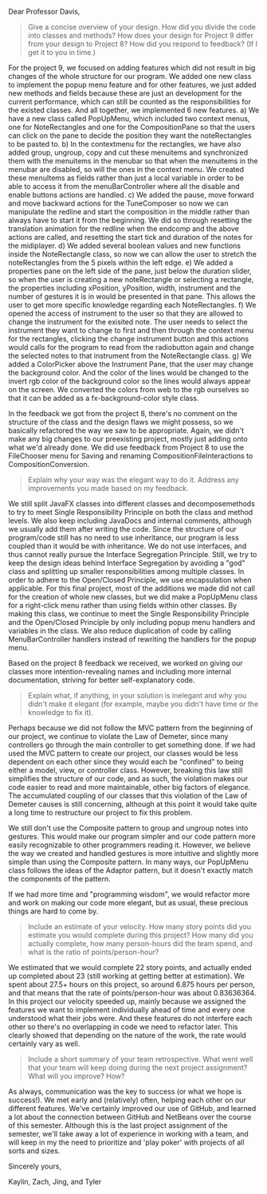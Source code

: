 Dear Professor Davis,

>Give a concise overview of your design. How did you divide the code into classes and methods? How does your design for Project 9 differ from your design to Project 8? How did you respond to feedback? (If I get it to you in time.)

For the project 9, we focused on adding features which did not result in big changes of the whole structure for our program. We added one new class to implement the popup menu feature and for other features, we just added new methods and fields because these are just an development for the current performance, which can still be counted as the responsibilities for the existed classes.
And all together, we implemented 6 new features.
a) We have a new class called PopUpMenu, which included two context menus, one for NoteRectangles and one for the CompositionPane so that the users can click on the pane to decide the position they want the noteRectangles to be pasted to. 
b) In the contextmenu for the rectangles, we have also added group, ungroup, copy and cut these menuitems and synchronized them with the menuitems in the menubar so that when the menuitems in the menubar are disabled, so will the ones in the context menu. We created these menuItems as fields rather than just a local variable in order to be able to access it from the menuBarController where all the disable and enable buttons actions are handled.
c) We added the pause, move forward and move backward actions for the TuneComposer so now we can manipulate the redline and start the composition in the middle rather than always have to start it from the beginning. We did so through resetting the translation animation for the redline when the endcomp and the above actions are called, and resetting the start tick and duration of the notes for the midiplayer.
d) We added several boolean values and new functions inside the NoteRectangle class, so now we can allow the user to stretch the noteRectangles from the 5 pixels within the left edge.
e) We added a properties pane on the left side of the pane, just below the duration slider, so when the user is creating a new noteRectangle or selecting a rectangle, the properties including xPosition, yPosition, width, instrument and the number of gestures it is in would be presented in that pane. This allows the user to get more specific knowledge regarding each NoteRectangles.
f) We opened the access of instrument to the user so that they are allowed to change the instrument for the exisited note. The user needs to select the instrument they want to change to first and then through the context menu for the rectangles, clicking the change instrument button and this actions would calls for the program to read from the radiobutton again and change the selected notes to that instrument from the NoteRectangle class.
g) We added a ColorPicker above the Instrument Pane, that the user may change the background color. And the color of the lines would be changed to the invert rgb color of the background color so the lines would always appear on the screen. We converted the colors from web to the rgb ourselves so that it can be added as a fx-background-color style class.

In the feedback we got from the project 8, there's no comment on the structure of the class and the design flaws we might possess, so we basically refactored the way we saw to be appropriate. Again, we didn't make any big changes to our preexisting project, mostly just adding onto what we'd already done. We did use feedback from Project 8 to use the FileChooser menu for Saving and renaming CompositionFileInteractions to CompositionConversion.

>Explain why your way was the elegant way to do it. Address any improvements you made based on my feedback.

We still split JavaFX classes into different classes and decomposemethods to try to meet Single Responsibility Principle on both the class and method levels. We also keep including JavaDocs and internal comments, although we usually add them after writing the code. Since the structure of our program/code still has no need to use inheritance, our program is less coupled than it would be with inheritance. We do not use interfaces, and thus cannot really pursue the Interface Segregation Principle. Still, we try to keep the design ideas behind Interface Segregation by avoiding a "god" class and splitting up smaller responsibilities among multiple classes. In order to adhere to the Open/Closed Principle, we use encapsulation when applicable. For this final project, most of the additions we made did not call for the creation of whole new classes, but we did make a PopUpMenu class for a right-click menu rather than using fields within other classes. By making this class, we continue to meet the Single Responsibility Principle and the Open/Closed Principle by only including popup menu handlers and variables in the class. We also reduce duplication of code by calling MenuBarController handlers instead of rewriting the handlers for the popup menu.

Based on the project 8 feedback we received, we worked on giving our classes more intention-revealing names and including more internal documentation, striving for better self-explanatory code. 

>Explain what, if anything, in your solution is inelegant and why you didn't make it elegant (for example, maybe you didn't have time or the knowledge to fix it).

Perhaps because we did not follow the MVC pattern from the beginning of our project, we continue to violate the Law of Demeter, since many controllers go through the main controller to get something done. If we had used the MVC pattern to create our project, our classes would be less dependent on each other since they would each be "confined" to being either a model, view, or controller class. However, breaking this law still simplifies the structure of our code, and as such, the violation makes our code easier to read and more maintainable, other big factors of elegance. The accumulated coupling of our classes that this violation of the Law of Demeter causes is still concerning, although at this point it would take quite a long time to restructure our project to fix this problem.

We still don't use the Composite pattern to group and ungroup notes into gestures. This would make our program simpler and our code pattern more easily recognizable to other programmers reading it. However, we believe the way we created and handled gestures is more intuitive and slightly more simple than using the Composite pattern. In many ways, our PopUpMenu class follows the ideas of the Adaptor pattern, but it doesn't exactly match the components of the pattern.

If we had more time and "programming wisdom", we would refactor more and work on making our code more elegant, but as usual, these precious things are hard to come by.

>Include an estimate of your velocity. How many story points did you estimate you would complete during this project? How many did you actually complete, how many person-hours did the team spend, and what is the ratio of points/person-hour?

We estimated that we would complete 22 story points, and actually ended up completed about 23 (still working at getting better at estimation). We spent about 27.5+ hours on this project, so around 6.875 hours per person, and that means that the rate of points/person-hour was about 0.83636364. In this project our velocity speeded up, mainly because we assigned the features we want to implement individually ahead of time and every one understood what their jobs were. And these features do not interfere each other so there's no overlapping in code we need to refactor later. This clearly showed that depending on the nature of the work, the rate would certainly vary as well.

>Include a short summary of your team retrospective. What went well that your team will keep doing during the next project assignment? What will you improve? How?

As always, communication was the key to success (or what we hope is success!). We met early and (relatively) often, helping each other on our different features. We've certainly improved our use of GitHub, and learned a lot about the connection between GitHub and NetBeans over the course of this semester. Although this is the last project assignment of the semester, we'll take away a lot of experience in working with a team, and will keep in my the need to prioritize and 'play poker' with projects of all sorts and sizes. 

Sincerely yours,

Kaylin, Zach, Jing, and Tyler

